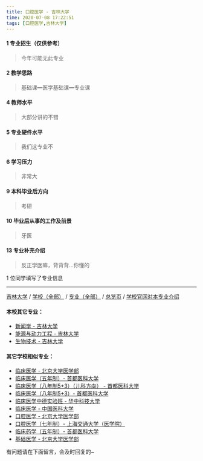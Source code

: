 ```yaml
---
title: 口腔医学 - 吉林大学
time: 2020-07-08 17:22:51
tags: [口腔医学,吉林大学]
---
```

#### 1 专业招生（仅供参考）  
> 今年可能无此专业

#### 2 教学思路
> 基础课━医学基础课━专业课


#### 4 教师水平
> 大部分讲的不错


#### 5 专业硬件水平
> 我们这专业不


#### 6 学习压力
> 非常大


#### 9 本科毕业后方向
> 考研


#### 10 毕业后从事的工作及前景
> 牙医


#### 13 专业补充介绍
> 反正学医嘛，背背背…你懂的

1 位同学填写了专业信息
***
[吉林大学](https://univgo.github.io/2020/07/08/ae826c27bf7a) / [学校（全部）](https://univgo.github.io/2020/07/08/3efa6bcca419) / [专业（全部）](https://univgo.github.io/2020/07/08/2d4c6d3552c2) / [总览页](https://univgo.github.io/2020/07/08/445daeb4fa00) / [学校官网对本专业介绍]()
#### 本校其它专业：
- [新闻学 - 吉林大学](https://univgo.github.io/2020/07/08/1297f09fee45)
- [能源与动力工程 - 吉林大学](https://univgo.github.io/2020/07/08/f0f5062075b3)
- [生物技术 - 吉林大学](https://univgo.github.io/2020/07/08/0d127698a8aa)
#### 其它学校相似专业：
- [临床医学 - 北京大学医学部](https://univgo.github.io/2020/07/08/fc8f1415787d)
- [临床医学（五年制）- 首都医科大学](https://univgo.github.io/2020/07/08/d3eb2a0ea89b)
- [临床医学（八年制5+3）（儿科方向） - 首都医科大学](https://univgo.github.io/2020/07/08/a53ce68e61ac)
- [临床医学（八年制5+3）- 首都医科大学](https://univgo.github.io/2020/07/08/9959d7895886)
- [临床医学中德实验班 - 华中科技大学](https://univgo.github.io/2020/07/08/c6c73939dff9)
- [临床医学 - 中国医科大学](https://univgo.github.io/2020/07/08/6ff86ee1e84a)
- [口腔医学 - 北京大学医学部](https://univgo.github.io/2020/07/08/ba5dd8a6a86a )
- [口腔医学（七年制）- 上海交通大学（医学院）](https://univgo.github.io/2020/07/08/563f4bf857b0)
- [临床药学（五年制）- 首都医科大学](https://univgo.github.io/2020/07/08/6c0e8ed545fd)
- [基础医学 - 北京大学医学部](https://univgo.github.io/2020/07/08/66c1f9a9ed13)

有问题请在下面留言，会及时回复的~
